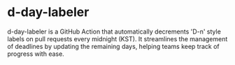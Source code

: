# d-day-labeler
d-day-labeler is a GitHub Action that automatically decrements 'D-n' style labels on pull requests every midnight (KST). It streamlines the management of deadlines by updating the remaining days, helping teams keep track of progress with ease.
